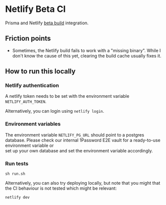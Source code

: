 # Netlify Beta CI

Prisma and Netlify [beta build](https://build-beta.netlify.app/) integration.

## Friction points

- Sometimes, the Netlify build fails to work with a "missing binary". While I don't know the cause of this yet, clearing the build cache usually fixes it.

## How to run this locally

### Netlify authentication

A netlify token needs to be set with the environment variable `NETLIFY_AUTH_TOKEN`.

Alternatively, you can login using `netlify login`.

### Environment variables

The environment variable `NETLIFY_PG_URL` should point to a postgres database.
Please check our internal 1Password E2E vault for a ready-to-use environment variable or  
set up your own database and set the environment variable accordingly.

### Run tests

```shell script
sh run.sh
```

Alternatively, you can also try deploying locally, but note that you might that the CI behaviour is not tested which might be relevant:

```shell script
netlify dev
```
